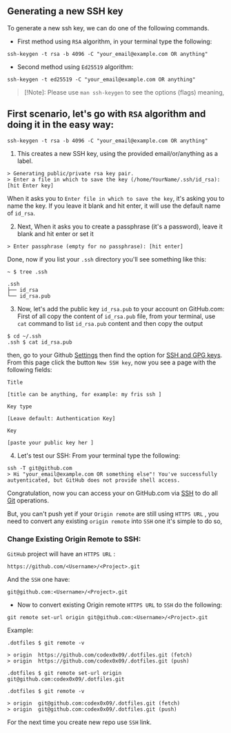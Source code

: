 ## Generating a new SSH key
To generate a new ssh key, we can do one of the following commands.


* First method using `RSA` algorithm, in your terminal type the following:
```
ssh-keygen -t rsa -b 4096 -C "your_email@example.com OR anything"
```

* Second method using `Ed25519` algorithm:
```
ssh-keygen -t ed25519 -C "your_email@example.com OR anything"
```
>[!Note]: Please use `man ssh-keygen` to see the options (flags) meaning,

## First scenario, let's go with `RSA` algorithm and doing it in the easy way:
```
ssh-keygen -t rsa -b 4096 -C "your_email@example.com OR anything"
```
1. This creates a new SSH key, using the provided email/or/anything as a label.
```
> Generating public/private rsa key pair.
> Enter a file in which to save the key (/home/YourName/.ssh/id_rsa): [hit Enter key]
```
When it asks you to `Enter file in which to save the key`, it's asking you to name the key.
If you leave it blank and hit enter, it will use the default name of `id_rsa`.

2. Next, When it asks you to create a passphrase (it's a password), leave it blank and hit enter or set it
```
> Enter passphrase (empty for no passphrase): [hit enter]
```
Done, now if you list your `.ssh` directory you'll see something like this:
```
~ $ tree .ssh

.ssh
├── id_rsa
└── id_rsa.pub
```

3. Now, let's add the public key `id_rsa.pub` to your account on GitHub.com:  
First of all copy the content of `id_rsa.pub` file, from your terminal, use `cat` command to list `id_rsa.pub` content and then copy the output
```
$ cd ~/.ssh
.ssh $ cat id_rsa.pub
```

then, go to your Github [Settings](https://github.com/settings/profile) then find the option for [SSH and GPG keys](https://github.com/settings/keys).  
From this page click the button `New SSH key`, now you see a page with the following fields:

`Title`
```
[title can be anything, for example: my fris ssh ]
```
`Key type`
```
[Leave default: Authentication Key]
```
`Key`
```
[paste your public key her ]
```

4. Let's test our SSH:
From your terminal type the following: 
```
ssh -T git@github.com
> Hi "your_email@example.com OR something else"! You've successfully autyenticated, but GitHub does not provide shell access.
```
Congratulation, now you can access your on GitHub.com via [SSH](https://en.wikipedia.org/wiki/Secure_Shell) to do all [Git](https://www.git-scm.com) operations.

But, you can't push yet if your `Origin remote` are still using `HTTPS URL` ,
you need to convert any existing `origin remote` into `SSH` one it's simple to do so,

### Change Existing Origin Remote to SSH:
`GitHub` project will have an `HTTPS URL` :
```
https://github.com/<Username>/<Project>.git
```

And the `SSH` one have:
```
git@github.com:<Username>/<Project>.git
```

- Now to convert existing Origin remote `HTTPS URL` to `SSH` do the following:
```
git remote set-url origin git@github.com:<Username>/<Project>.git
```

Example:
```
.dotfiles $ git remote -v

> origin  https://github.com/codex0x09/.dotfiles.git (fetch)
> origin  https://github.com/codex0x09/.dotfiles.git (push)

.dotfiles $ git remote set-url origin git@github.com:codex0x09/.dotfiles.git

.dotfiles $ git remote -v

> origin  git@github.com:codex0x09/.dotfiles.git (fetch)
> origin  git@github.com:codex0x09/.dotfiles.git (push)
```
For the next time you create new repo use `SSH` link.
